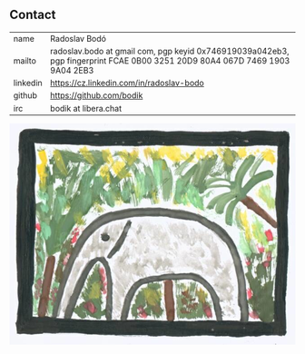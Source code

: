 ## Contact

|||
|-|-|
| name | Radoslav Bodó |
| mailto | radoslav.bodo at gmail com, pgp keyid 0x746919039a042eb3, pgp fingerprint FCAE 0B00 3251 20D9 80A4 067D 7469 1903 9A04 2EB3 |
| linkedin | https://cz.linkedin.com/in/radoslav-bodo |
| github | https://github.com/bodik |
| irc | bodik at libera.chat |

![](images/slonik.png "slonik")

